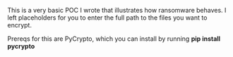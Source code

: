 This is a very basic POC I wrote that illustrates how ransomware behaves. I left placeholders for you to enter the full path to the files you want to encrypt.

Prereqs for this are PyCrypto, which you can install by running <b>pip install pycrypto</b>

